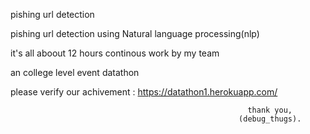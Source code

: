 pishing url detection


pishing url detection using Natural language processing(nlp)

it's all aboout 12 hours continous work by my team 

an college level event datathon 

please verify our achivement : https://datathon1.herokuapp.com/





                                                         thank you, 
                                                       (debug_thugs).
